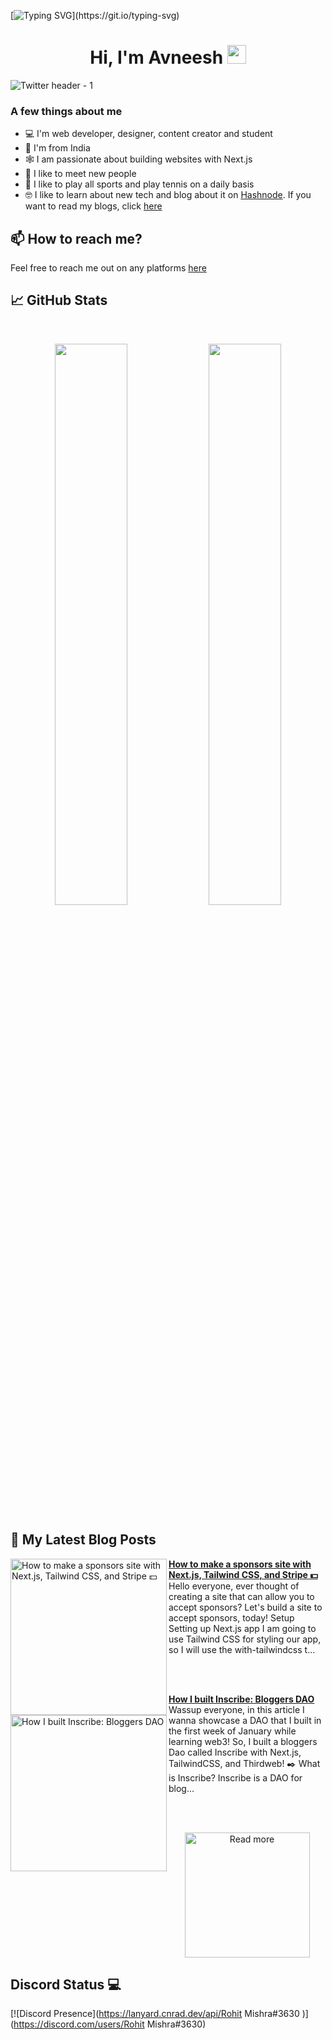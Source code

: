 [![Typing SVG](https://readme-typing-svg.herokuapp.com?size=24&width=600&lines=Welcome+To+Avneesh's+GitHub+Profile!)](https://git.io/typing-svg)

<h1 align="center">Hi, I'm Avneesh <img src="https://raw.githubusercontent.com/MartinHeinz/MartinHeinz/master/wave.gif" width="30px"></h1>

![Twitter header - 1](https://user-images.githubusercontent.com/76690419/143735787-4425d946-b829-46eb-bd97-c68b76ae2a9e.png)


### A few things about me

- 💻 I'm web developer, designer, content creator and student
- 📍 I'm from India
- 🕸️ I am passionate about building websites with Next.js
- 🤝 I like to meet new people
- 🎾 I like to play all sports and play tennis on a daily basis
- 🤓 I like to learn about new tech and blog about it on [Hashnode](https://hashnode.com/@avneesh0612). If you want to read my blogs, click [here](https://blog.avneesh.tech)

## 📫 How to reach me?

Feel free to reach me out on any platforms [here](https://links.avneesh.tech/)

## 📈 GitHub Stats
<br>
<p align="center">
  <img width="48%" src="https://github-readme-stats.vercel.app/api?username=avneesh0612&show_icons=true&theme=radical" />
  <img width="48%" src="https://github-readme-streak-stats.herokuapp.com/?user=avneesh0612&theme=radical" />
</p>

## 📰 My Latest Blog Posts

<!-- HASHNODE_BLOG:START -->
<p align="left">
<a href="https://blog.avneesh.tech//how-to-make-a-sponsors-site-with-nextjs-tailwind-css-and-stripe" title="How to make a sponsors site with Next.js, Tailwind CSS, and Stripe 💵"><img src="https://cdn.hashnode.com/res/hashnode/image/upload/v1644141766186/Yx05e3USA.png" alt="How to make a sponsors site with Next.js, Tailwind CSS, and Stripe 💵" width="250px" align="left" /></a>
<a href="https://blog.avneesh.tech//how-to-make-a-sponsors-site-with-nextjs-tailwind-css-and-stripe" title="How to make a sponsors site with Next.js, Tailwind CSS, and Stripe 💵"><strong>How to make a sponsors site with Next.js, Tailwind CSS, and Stripe 💵</strong></a>
<br/> Hello everyone, ever thought of creating a site that can allow you to accept sponsors? Let's build a site to accept sponsors, today!
Setup
Setting up Next.js app
I am going to use Tailwind CSS for styling our app, so I will use the with-tailwindcss t... </p> <br/> <br/>
<p align="left">
<a href="https://blog.avneesh.tech//how-i-built-inscribe-bloggers-dao" title="How I built Inscribe: Bloggers DAO"><img src="https://cdn.hashnode.com/res/hashnode/image/upload/v1643289839328/Qr12sz8WOu.png" alt="How I built Inscribe: Bloggers DAO" width="250px" align="left" /></a>
<a href="https://blog.avneesh.tech//how-i-built-inscribe-bloggers-dao" title="How I built Inscribe: Bloggers DAO"><strong>How I built Inscribe: Bloggers DAO</strong></a>
<br/> Wassup everyone, in this article I wanna showcase a DAO that I built in the first week of January while learning web3! So, I built a bloggers Dao called Inscribe with Next.js, TailwindCSS, and Thirdweb!
✒️ What is Inscribe?
Inscribe is a DAO for blog... </p> <br/> <br/>
<!-- HASHNODE_BLOG:END -->

<p align="center">  
<a href="https://blog.avneesh.tech/"><img src="https://user-images.githubusercontent.com/76690419/142756081-13352f92-8482-4a86-acbb-72dc164e8746.png" alt="Read more" width="200"/></a>
</p>


## Discord Status 💻

[![Discord Presence](https://lanyard.cnrad.dev/api/Rohit Mishra#3630
                            )](https://discord.com/users/Rohit Mishra#3630)
